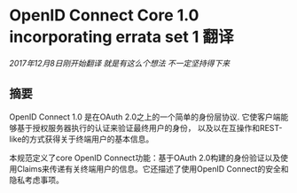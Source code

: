 # OpenID Connect Core 1.0 incorporating errata set 1 翻译
*2017年12月8日刚开始翻译 就是有这么个想法 不一定坚持得下来*  
## 摘要

OpenID Connect 1.0 是在OAuth 2.0之上的一个简单的身份层协议. 它使客户端能够基于授权服务器执行的认证来验证最终用户的身份， 以及以在互操作和REST-like的方式获得关于终端用户的基本信息。

本规范定义了core OpenID Connect功能：基于OAuth 2.0构建的身份验证以及使用Claims来传递有关终端用户的信息。它还描述了使用OpenID Connect的安全和隐私考虑事项。

